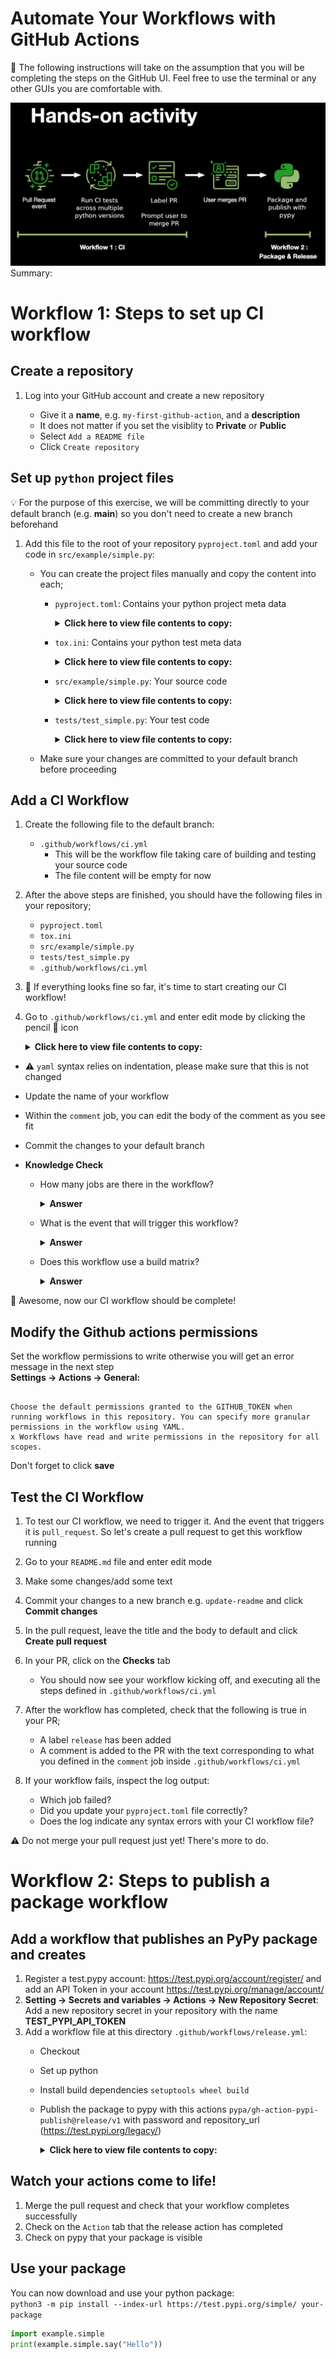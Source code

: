 # Automate Your Workflows with GitHub Actions

:bookmark: The following instructions will take on the assumption that you will be completing the steps on the GitHub UI. Feel free to use the terminal or any other GUIs you are comfortable with.

![Presentation](./githubactions.png)
Summary:

# Workflow 1: Steps to set up CI workflow

## Create a repository

1. Log into your GitHub account and create a new repository

    - Give it a **name**, e.g. `my-first-github-action`, and a **description**
    - It does not matter if you set the visiblity to **Private** or **Public**
    - Select `Add a README file`
    - Click `Create repository`

## Set up `python` project files

:bulb: For the purpose of this exercise, we will be committing directly to your default branch (e.g. **main**) so you don't need to create a new branch beforehand

1. Add this file to the root of your repository `pyproject.toml` and add your code in `src/example/simple.py`:

    - You can create the project files manually and copy the content into each;
      - `pyproject.toml`: Contains your python project meta data

        <details>
        <summary><b>Click here to view file contents to copy:</b></summary>
        </br>
        :bulb: <b>Replace the placeholders OWNER with your GitHub handle or organization name (if you created the repository in an organization), and REPOSITORY_NAME.</b>
        </br>


        ```toml
        [project]
        # Project name for pypi
        # $ pip install gh_action_gdsc_OWNER
        name = "gh_action_gdsc_OWNER"  # Required
        version = "1.0.3"  # Required
        description = "A sample python github action project from GDSC EPITA"  # Optional        
        readme = "README.md" # Optional
        requires-python = ">=3.7"
        license = {file = "LICENSE.txt"}
        keywords = ["github-action", "tutorial", "GDSC", "GDSC EPITA"]  # Optional
        authors = [
          {name = "GDSC EPITA", email = "author@example.com" } # Optional
        ]

        [project.optional-dependencies] # Optional
        dev = ["check-manifest"]
        test = ["coverage"]

        [project.urls]  # Optional
        "Homepage" = "https://gdsc.community.dev/epita/"
        "Bug Reports" = "https://github.com/OWNER/REPOSITORY_NAME/issues"
        "Source" = "https://github.com/OWNER/REPOSITORY_NAME/"

        # The following would provide a command line executable called `example`
        # which executes the function `main` from this package when invoked.
        [project.scripts]  # Optional
        example = "example:main"

        [tool.setuptools]
        package-data = {"example" = ["*.dat"]}

        [build-system]
        requires = ["setuptools>=43.0.0", "wheel"]
        build-backend = "setuptools.build_meta"
        ```
        </details>
      - `tox.ini`: Contains your python test meta data

        <details>
        <summary><b>Click here to view file contents to copy:</b></summary>
        </br>

        ```ini  
        [tox]
        envlist = py{37,38,39,310}
        # Minimal tox version required to run
        minversion = 3.3.0
        isolated_build = true

        [testenv]
        deps =
            check-manifest >= 0.42
            # If your project uses README.rst, uncomment the following:
            # readme_renderer
            flake8
            pytest
            build
            twine
        commands =
            check-manifest --ignore 'tox.ini,tests/**'
            python -m build
            python -m twine check dist/*
            flake8 .
            py.test tests {posargs}

        [flake8]
        exclude = .tox,*.egg,build,data
        select = E,W,F
        ```
        </details>
        
      - `src/example/simple.py`: Your source code
        <details>
        <summary><b>Click here to view file contents to copy:</b></summary>
        </br>

        ```python
        def say(line):
            return line
        ```
        </details>
      
      - `tests/test_simple.py`: Your test code
        <details>
        <summary><b>Click here to view file contents to copy:</b></summary>
        </br>

        ```python
        import unittest
        from example.simple import say


        class TestSimple(unittest.TestCase):
            def test_say(self):
                self.assertEqual(say("Hello"), "Hello")
        ```
        </details>
    
    - Make sure your changes are committed to your default branch before proceeding

## Add a CI Workflow

1. Create the following file to the default branch:

    - `.github/workflows/ci.yml`
      - This will be the workflow file taking care of building and testing your source code
      - The file content will be empty for now

1. After the above steps are finished, you should have the following files in your repository;
    - `pyproject.toml`
    - `tox.ini`
    - `src/example/simple.py`
    - `tests/test_simple.py`
    - `.github/workflows/ci.yml`

1. :tada: If everything looks fine so far, it's time to start creating our CI workflow!

1. Go to `.github/workflows/ci.yml` and enter edit mode by clicking the pencil :pencil: icon
        <details>
        <summary><b>Click here to view file contents to copy:</b></summary>
        </br>

      ```yaml
      # This workflow will run CI on your codebase, label your PR, and comment on the result

      name: Test Label and Comment

      on:
        pull_request: # the workflow will trigger on every pull request event

      jobs:
        build:
          runs-on: ubuntu-latest

          strategy:
            matrix:
              python: ['3.9', '3.10'] # matrix for building and testing your code across multiple node versions

          steps:
            - name: Checkout
              uses: actions/checkout@v2
            - name: Set up Python ${{ matrix.python }}
              uses: actions/setup-python@v3
              with:
                  python-version: ${{ matrix.python }}
            - name: Install test dependencies
              run: python -m pip install -U tox
            - name: Test
              run: python -m tox -e py

        label:
          runs-on: ubuntu-latest

          needs: build #this ensures that we only trigger the label job if ci is successful

          steps:
            - name: Checkout
              uses: actions/checkout@v2
            - uses: actions/github-script@v3
              with:
                github-token: ${{ secrets.GITHUB_TOKEN }}
                script: |
                  github.issues.addLabels({
                    issue_number: context.issue.number,
                    owner: context.repo.owner,
                    repo: context.repo.repo,
                    labels: ['release']
                  })

        comment:
          runs-on: ubuntu-latest

          needs: [build, label]

          steps:
            - name: Checkout
              uses: actions/checkout@v2
            - name: Comment on the result
              uses: actions/github-script@v3
              with:
                github-token: ${{ secrets.GITHUB_TOKEN }}
                script: |
                  github.issues.createComment({
                    issue_number: context.issue.number,
                    owner: context.repo.owner,
                    repo: context.repo.repo,
                    body: `
                    Great job **@${context.payload.sender.login}**! Your CI passed, and the PR has been automatically labelled.

                    Once ready, we will merge this PR to trigger the next part of the automation :rocket:
                    `
                  })
      ```
      </details>

- :warning: `yaml` syntax relies on indentation, please make sure that this is not changed
- Update the name of your workflow
- Within the `comment` job, you can edit the body of the comment as you see fit
- Commit the changes to your default branch

- **Knowledge Check**

  - How many jobs are there in the workflow?
    <details><summary><b>Answer</b></summary>
    The workflow contains three jobs:

    - a build-job,
    - a label-job,
    - a comment-job
  </details>

  - What is the event that will trigger this workflow?
    <details><summary><b>Answer</b></summary>
    The workflow is triggered by any pull request events.
    </details>

  - Does this workflow use a build matrix?
    <details><summary><b>Answer</b></summary>
    Yes, this workflow will build and test across multiple python versions.
    </details>

:tada: Awesome, now our CI workflow should be complete!
## Modify the Github actions permissions  
Set the workflow permissions to write otherwise you will get an error message in the next step  
**Settings -> Actions -> General:**

```Workflow permissions

Choose the default permissions granted to the GITHUB_TOKEN when running workflows in this repository. You can specify more granular permissions in the workflow using YAML.
x Workflows have read and write permissions in the repository for all scopes.
```
Don't forget to click **save**
## Test the CI Workflow

1. To test our CI workflow, we need to trigger it. And the event that triggers it is `pull_request`. So let's create a pull request to get this workflow running

1. Go to your `README.md` file and enter edit mode

1. Make some changes/add some text

1. Commit your changes to a new branch e.g. `update-readme` and click **Commit changes**

1. In the pull request, leave the title and the body to default and click **Create pull request**

1. In your PR, click on the **Checks** tab
    - You should now see your workflow kicking off, and executing all the steps defined in `.github/workflows/ci.yml`

1. After the workflow has completed, check that the following is true in your PR;
    - A label `release` has been added
    - A comment is added to the PR with the text corresponding to what you defined in the `comment` job inside `.github/workflows/ci.yml`

1. If your workflow fails, inspect the log output:
    - Which job failed?
    - Did you update your `pyproject.toml` file correctly?
    - Does the log indicate any syntax errors with your CI workflow file?

:warning: Do not merge your pull request just yet! There's more to do.

# Workflow 2: Steps to publish a package workflow

## Add a workflow that publishes an PyPy package and creates
1. Register a test.pypy account: https://test.pypi.org/account/register/ and add an API Token in your account https://test.pypi.org/manage/account/
2. **Setting -> Secrets and variables -> Actions -> New Repository Secret**: Add a new repository secret in your repository with the name **TEST_PYPI_API_TOKEN**  
3. Add a workflow file at this directory `.github/workflows/release.yml`:
    - Checkout
    - Set up python
    - Install build dependencies `setuptools wheel build` 
    - Publish the package to pypy with this actions `pypa/gh-action-pypi-publish@release/v1` with password and repository_url (https://test.pypi.org/legacy/)

    
        <details>
        <summary><b>Click here to view file contents to copy:</b></summary>
        </br>

      ```yaml
      # This workflow will create a PyPy package

      name: Publish

      on:
        push:
          # branches to consider in the event; optional, defaults to all
          branches:
            [master, main]

      jobs:
        build-and-publish:
          runs-on: ubuntu-latest
          steps:
            - name: Checkout
              uses: actions/checkout@v2
            
            - name: Set up Python
              uses: actions/setup-python@v1
              with:
                python-version: '3.x'
            - name: Install build dependencies
              run: python -m pip install -U setuptools wheel build
            - name: Build a binary wheel and a source tarball
              run: >-
                python -m
                build
                --sdist
                --wheel
                --outdir dist/
                .
            - name: Publish distribution 📦 to Test PyPI
              uses: pypa/gh-action-pypi-publish@release/v1
              with:
                password: ${{ secrets.TEST_PYPI_API_TOKEN }}
                repository_url: https://test.pypi.org/legacy/
      ```
    </details>



## Watch your actions come to life!

1. Merge the pull request and check that your workflow completes successfully
2. Check on the `Action` tab that the release action has completed
3. Check on pypy that your package is visible

## Use your package

You can now download and use your python package:  
`python3 -m pip install --index-url https://test.pypi.org/simple/ your-package`
```python
import example.simple
print(example.simple.say("Hello"))
```



